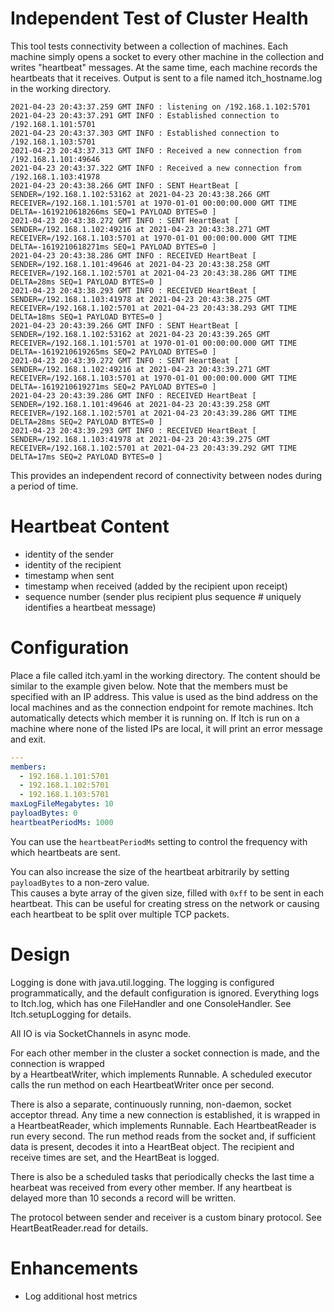# Independent Test of Cluster Health

This tool tests connectivity between a collection of machines.  Each machine simply 
opens a socket to every other machine in the collection and writes "heartbeat" 
messages.  At the same time, each machine records the heartbeats that it receives.  Output is sent 
to a file named itch_hostname.log in the working directory.

```
2021-04-23 20:43:37.259 GMT INFO : listening on /192.168.1.102:5701
2021-04-23 20:43:37.291 GMT INFO : Established connection to /192.168.1.101:5701
2021-04-23 20:43:37.303 GMT INFO : Established connection to /192.168.1.103:5701
2021-04-23 20:43:37.313 GMT INFO : Received a new connection from /192.168.1.101:49646
2021-04-23 20:43:37.322 GMT INFO : Received a new connection from /192.168.1.103:41978
2021-04-23 20:43:38.266 GMT INFO : SENT HeartBeat [ SENDER=/192.168.1.102:53162 at 2021-04-23 20:43:38.266 GMT RECEIVER=/192.168.1.101:5701 at 1970-01-01 00:00:00.000 GMT TIME DELTA=-1619210618266ms SEQ=1 PAYLOAD BYTES=0 ]
2021-04-23 20:43:38.272 GMT INFO : SENT HeartBeat [ SENDER=/192.168.1.102:49216 at 2021-04-23 20:43:38.271 GMT RECEIVER=/192.168.1.103:5701 at 1970-01-01 00:00:00.000 GMT TIME DELTA=-1619210618271ms SEQ=1 PAYLOAD BYTES=0 ]
2021-04-23 20:43:38.286 GMT INFO : RECEIVED HeartBeat [ SENDER=/192.168.1.101:49646 at 2021-04-23 20:43:38.258 GMT RECEIVER=/192.168.1.102:5701 at 2021-04-23 20:43:38.286 GMT TIME DELTA=28ms SEQ=1 PAYLOAD BYTES=0 ]
2021-04-23 20:43:38.293 GMT INFO : RECEIVED HeartBeat [ SENDER=/192.168.1.103:41978 at 2021-04-23 20:43:38.275 GMT RECEIVER=/192.168.1.102:5701 at 2021-04-23 20:43:38.293 GMT TIME DELTA=18ms SEQ=1 PAYLOAD BYTES=0 ]
2021-04-23 20:43:39.266 GMT INFO : SENT HeartBeat [ SENDER=/192.168.1.102:53162 at 2021-04-23 20:43:39.265 GMT RECEIVER=/192.168.1.101:5701 at 1970-01-01 00:00:00.000 GMT TIME DELTA=-1619210619265ms SEQ=2 PAYLOAD BYTES=0 ]
2021-04-23 20:43:39.272 GMT INFO : SENT HeartBeat [ SENDER=/192.168.1.102:49216 at 2021-04-23 20:43:39.271 GMT RECEIVER=/192.168.1.103:5701 at 1970-01-01 00:00:00.000 GMT TIME DELTA=-1619210619271ms SEQ=2 PAYLOAD BYTES=0 ]
2021-04-23 20:43:39.286 GMT INFO : RECEIVED HeartBeat [ SENDER=/192.168.1.101:49646 at 2021-04-23 20:43:39.258 GMT RECEIVER=/192.168.1.102:5701 at 2021-04-23 20:43:39.286 GMT TIME DELTA=28ms SEQ=2 PAYLOAD BYTES=0 ]
2021-04-23 20:43:39.293 GMT INFO : RECEIVED HeartBeat [ SENDER=/192.168.1.103:41978 at 2021-04-23 20:43:39.275 GMT RECEIVER=/192.168.1.102:5701 at 2021-04-23 20:43:39.292 GMT TIME DELTA=17ms SEQ=2 PAYLOAD BYTES=0 ]
```

This provides an independent record of connectivity between nodes during a period of time.

# Heartbeat Content
- identity of the sender
- identity of the recipient
- timestamp when sent
- timestamp when received (added by the recipient upon receipt)
- sequence number (sender plus recipient plus sequence # uniquely identifies a heartbeat message) 

# Configuration
Place a file called itch.yaml in the working directory. The content should be 
similar to the example given below.  Note that the members must be specified with an IP address.  This 
value is used as the bind address on the local machines and as the connection endpoint for remote machines.
Itch automatically detects which member it is running on.  If Itch is run on a machine where none of the 
listed IPs are local, it will print an error message and exit.

```yaml
---
members:
  - 192.168.1.101:5701
  - 192.168.1.102:5701
  - 192.168.1.103:5701
maxLogFileMegabytes: 10
payloadBytes: 0
heartbeatPeriodMs: 1000
```

You can use the `heartbeatPeriodMs` setting to control the frequency with which heartbeats are sent.

You can also increase the size of the heartbeat arbitrarily by setting `payloadBytes` to a non-zero value.  
This causes a byte array of the given size, filled with `0xff` to be sent in each heartbeat.  This can be useful
for creating stress on the network or causing each heartbeat to be split over multiple TCP packets.

# Design
Logging is done with java.util.logging.  The logging is configured programmatically, and the default configuration 
is ignored.  Everything logs to Itch.log, which has one FileHandler and one ConsoleHandler.  See Itch.setupLogging 
for details.

All IO is via SocketChannels in async mode.

For each other member in the cluster a socket connection is made, and the connection is wrapped  
by a HeartbeatWriter, which implements Runnable.  A scheduled executor calls the run method on each HeartbeatWriter 
once per second.

There is also a separate, continuously running, non-daemon, socket acceptor thread.  Any time a new connection 
is established, it is wrapped in a HeartbeatReader, which implements Runnable.  Each HeartbeatReader is run 
every second.  The run method reads from the socket and, if sufficient data is present, decodes it into a HeartBeat 
object.  The recipient and receive times are set, and the HeartBeat is logged.

There is also be a scheduled tasks that periodically checks the last time a hearbeat was received from every 
other member.  If any heartbeat is delayed more than 10 seconds a record will be written.

The protocol between sender and receiver is a custom binary protocol. See HeartBeatReader.read for details.

# Enhancements

- Log additional host metrics

